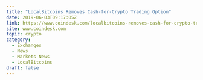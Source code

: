 ```yaml
---
title: "LocalBitcoins Removes Cash-for-Crypto Trading Option"
date: 2019-06-03T09:17:05Z
link: https://www.coindesk.com/localbitcoins-removes-cash-for-crypto-trading-option?utm_medium=RSS&utm_source=hune
site: www.coindesk.com
topic: crypto
category:
  - Exchanges
  - News
  - Markets News
  - LocalBitcoins
draft: false
---
```

